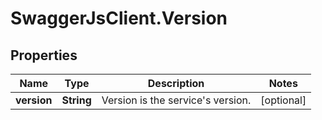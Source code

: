 # SwaggerJsClient.Version

## Properties
Name | Type | Description | Notes
------------ | ------------- | ------------- | -------------
**version** | **String** | Version is the service&#39;s version. | [optional] 


